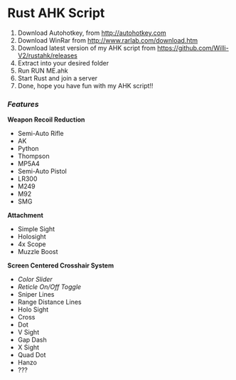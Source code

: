 # Rust AHK Script
1. Download Autohotkey, from http://autohotkey.com
2. Download WinRar from http://www.rarlab.com/download.htm
3. Download latest version of my AHK script from https://github.com/Willi-V2/rustahk/releases
4. Extract into your desired folder
5. Run RUN ME.ahk
6. Start Rust and join a server
7. Done, hope you have fun with my AHK script!!

### _Features_

**Weapon Recoil Reduction**
- Semi-Auto Rifle
- AK
- Python
- Thompson
- MP5A4
- Semi-Auto Pistol
- LR300
- M249
- M92
- SMG



**Attachment**
- Simple Sight
- Holosight
- 4x Scope
- Muzzle Boost



**Screen Centered Crosshair System**
- _Color Slider_
- _Reticle On/Off Toggle_
- Sniper Lines
- Range Distance Lines
- Holo Sight
- Cross
- Dot
- V Sight
- Gap Dash
- X Sight
- Quad Dot
- Hanzo
- ???
